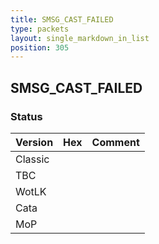 ```yaml
---
title: SMSG_CAST_FAILED
type: packets
layout: single_markdown_in_list
position: 305
---
```


## SMSG_CAST_FAILED

### Status

Version | Hex | Comment
---------- | ---------- | ---------- 
Classic |  |  
TBC |  |  
WotLK |  |  
Cata |  |  
MoP |  |  